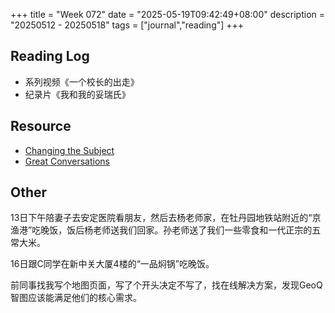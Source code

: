 +++
title = "Week 072"
date = "2025-05-19T09:42:49+08:00"
description = "20250512 - 20250518"
tags = ["journal","reading"]
+++

## Reading Log

* 系列视频《一个校长的出走》
* 纪录片《我和我的妥瑞氏》

## Resource

* [Changing the Subject](https://changingthesubject.org/)
* [Great Conversations](https://greatconversations.com)

## Other

13日下午陪妻子去安定医院看朋友，然后去杨老师家，在牡丹园地铁站附近的“京渔港”吃晚饭，饭后杨老师送我们回家。孙老师送了我们一些零食和一代正宗的五常大米。

16日跟C同学在新中关大厦4楼的“一品焖锅”吃晚饭。

前同事找我写个地图页面，写了个开头决定不写了，找在线解决方案，发现GeoQ智图应该能满足他们的核心需求。

